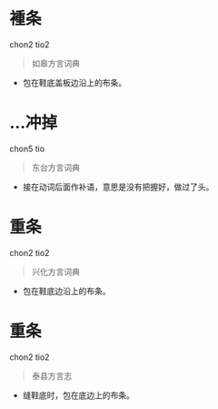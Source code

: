 # 褈条
chon2 tio2
> 如皋方言词典
- 包在鞋底盖板边沿上的布条。

# …冲掉
chon5 tio
> 东台方言词典
- 接在动词后面作补语，意思是没有把握好，做过了头。

# 重条
chon2 tio2
> 兴化方言词典
- 包在鞋底边沿上的布条。

# 重条
chon2 tio2
> 泰县方言志
- 缝鞋底时，包在底边上的布条。
